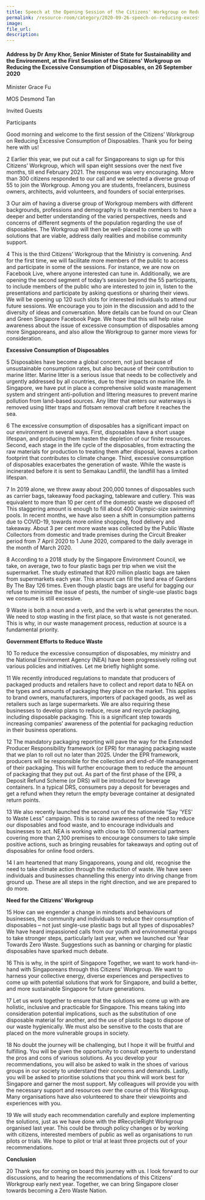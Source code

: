 ```yaml
---  
title: Speech at the Opening Session of the Citizens' Workgroup on Reducing Excessive Consumption of Disposables by Dr Amy Khor, Senior Minister of State for Sustainability and the Environment, on 26 September 2020  
permalink: /resource-room/category/2020-09-26-speech-on-reducing-excessive-consumption-of-disposables/  
image:  
file_url:  
description:  
---  
```


#### Address by Dr Amy Khor, Senior Minister of State for Sustainability and the Environment, at the First Session of the Citizens' Workgroup on Reducing the Excessive Consumption of Disposables, on 26 September 2020  

Minister Grace Fu  

MOS Desmond Tan  

Invited Guests  

Participants  

Good morning and welcome to the first session of the Citizens’ Workgroup on Reducing Excessive Consumption of Disposables. Thank you for being here with us!  

2 Earlier this year, we put out a call for Singaporeans to sign up for this Citizens’ Workgroup, which will span eight sessions over the next five months, till end February 2021. The response was very encouraging. More than 300 citizens responded to our call and we selected a diverse group of 55 to join the Workgroup. Among you are students, freelancers, business owners, architects, avid volunteers, and founders of social enterprises.  

3 Our aim of having a diverse group of Workgroup members with different backgrounds, professions and demography is to enable members to have a deeper and better understanding of the varied perspectives, needs and concerns of different segments of the population regarding the use of disposables. The Workgroup will then be well-placed to come up with solutions that are viable, address daily realities and mobilise community support.  

4 This is the third Citizens’ Workgroup that the Ministry is convening. And for the first time, we will facilitate more members of the public to access and participate in some of the sessions. For instance, we are now on Facebook Live, where anyone interested can tune in. Additionally, we are opening the second segment of today’s session beyond the 55 participants, to include members of the public who are interested to join in, listen to the presentations and participate by asking questions or sharing their views. We will be opening up 120 such slots for interested individuals to attend our future sessions. We encourage you to join in the discussion and add to the diversity of ideas and conversation. More details can be found on our Clean and Green Singapore Facebook Page. We hope that this will help raise awareness about the issue of excessive consumption of disposables among more Singaporeans, and also allow the Workgroup to garner more views for consideration.  

**Excessive Consumption of Disposables**  

5 Disposables have become a global concern, not just because of unsustainable consumption rates, but also because of their contribution to marine litter. Marine litter is a serious issue that needs to be collectively and urgently addressed by all countries, due to their impacts on marine life. In Singapore, we have put in place a comprehensive solid waste management system and stringent anti-pollution and littering measures to prevent marine pollution from land-based sources. Any litter that enters our waterways is removed using litter traps and flotsam removal craft before it reaches the sea.  

6 The excessive consumption of disposables has a significant impact on our environment in several ways. First, disposables have a short usage lifespan, and producing them hasten the depletion of our finite resources. Second, each stage in the life cycle of the disposables, from extracting the raw materials for production to treating them after disposal, leaves a carbon footprint that contributes to climate change. Third, excessive consumption of disposables exacerbates the generation of waste. While the waste is incinerated before it is sent to Semakau Landfill, the landfill has a limited lifespan.  

7 In 2019 alone, we threw away about 200,000 tonnes of disposables such as carrier bags, takeaway food packaging, tableware and cutlery. This was equivalent to more than 10 per cent of the domestic waste we disposed of! This staggering amount is enough to fill about 400 Olympic-size swimming pools. In recent months, we have also seen a shift in consumption patterns due to COVID-19, towards more online shopping, food delivery and takeaway. About 3 per cent more waste was collected by the Public Waste Collectors from domestic and trade premises during the Circuit Breaker period from 7 April 2020 to 1 June 2020, compared to the daily average in the month of March 2020.  

8 According to a 2018 study by the Singapore Environment Council, we take, on average, two to four plastic bags per trip when we visit the supermarket. The study estimated that 820 million plastic bags are taken from supermarkets each year. This amount can fill the land area of Gardens By The Bay 126 times. Even though plastic bags are useful for bagging our refuse to minimise the issue of pests, the number of single-use plastic bags we consume is still excessive.  

9 Waste is both a noun and a verb, and the verb is what generates the noun. We need to stop wasting in the first place, so that waste is not generated. This is why, in our waste management process, reduction at source is a fundamental priority.  

**Government Efforts to Reduce Waste**  

10 To reduce the excessive consumption of disposables, my ministry and the National Environment Agency (NEA) have been progressively rolling out various policies and initiatives. Let me briefly highlight some.  

11 We recently introduced regulations to mandate that producers of packaged products and retailers have to collect and report data to NEA on the types and amounts of packaging they place on the market. This applies to brand owners, manufacturers, importers of packaged goods, as well as retailers such as large supermarkets. We are also requiring these businesses to develop plans to reduce, reuse and recycle packaging, including disposable packaging. This is a significant step towards increasing companies’ awareness of the potential for packaging reduction in their business operations.  

12 The mandatory packaging reporting will pave the way for the Extended Producer Responsibility framework (or EPR) for managing packaging waste that we plan to roll out no later than 2025. Under the EPR framework, producers will be responsible for the collection and end-of-life management of their packaging. This will further encourage them to reduce the amount of packaging that they put out. As part of the first phase of the EPR, a Deposit Refund Scheme (or DRS) will be introduced for beverage containers. In a typical DRS, consumers pay a deposit for beverages and get a refund when they return the empty beverage container at designated return points.  

13 We also recently launched the second run of the nationwide “Say 'YES' to Waste Less” campaign. This is to raise awareness of the need to reduce our disposables and food waste, and to encourage individuals and businesses to act. NEA is working with close to 100 commercial partners covering more than 2,100 premises to encourage consumers to take simple positive actions, such as bringing reusables for takeaways and opting out of disposables for online food orders.  

14 I am heartened that many Singaporeans, young and old, recognise the need to take climate action through the reduction of waste. We have seen individuals and businesses channelling this energy into driving change from ground up. These are all steps in the right direction, and we are prepared to do more.  

**Need for the Citizens' Workgroup**  

15 How can we engender a change in mindsets and behaviours of businesses, the community and individuals to reduce their consumption of disposables – not just single-use plastic bags but all types of disposables? We have heard impassioned calls from our youth and environmental groups to take stronger steps, particularly last year, when we launched our Year Towards Zero Waste. Suggestions such as banning or charging for plastic disposables have sparked much debate.  

16 This is why, in the spirit of Singapore Together, we want to work hand-in-hand with Singaporeans through this Citizens’ Workgroup. We want to harness your collective energy, diverse experiences and perspectives to come up with potential solutions that work for Singapore, and build a better, and more sustainable Singapore for future generations.  

17 Let us work together to ensure that the solutions we come up with are holistic, inclusive and practicable for Singapore. This means taking into consideration potential implications, such as the substitution of one disposable material for another, and the use of plastic bags to dispose of our waste hygienically. We must also be sensitive to the costs that are placed on the more vulnerable groups in society.  

18 No doubt the journey will be challenging, but I hope it will be fruitful and fulfilling. You will be given the opportunity to consult experts to understand the pros and cons of various solutions. As you develop your recommendations, you will also be asked to walk in the shoes of various groups in our society to understand their concerns and demands. Lastly, you will be asked to prioritise solutions that you think will work best for Singapore and garner the most support. My colleagues will provide you with the necessary support and resources over the course of this Workgroup. Many organisations have also volunteered to share their viewpoints and experiences with you.  

19 We will study each recommendation carefully and explore implementing the solutions, just as we have done with the #RecycleRight Workgroup organised last year. This could be through policy changes or by working with citizens, interested members of public as well as organisations to run pilots or trials. We hope to pilot or trial at least three projects out of your recommendations.  

**Conclusion**  

20 Thank you for coming on board this journey with us. I look forward to our discussions, and to hearing the recommendations of this Citizens’ Workgroup early next year. Together, we can bring Singapore closer towards becoming a Zero Waste Nation.  
